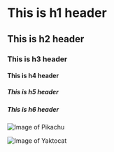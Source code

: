 # This is h1 header
## This is h2 header
### This is h3 header
#### This is h4 header
##### This is h5 header
##### This is h6 header
![Image of Pikachu](https://github.com/user-attachments/assets/544e3835-8fc3-4219-8c79-f2d9e6af390c)

![Image of Yaktocat](https://octodex.github.com/images/yaktocat.png)
